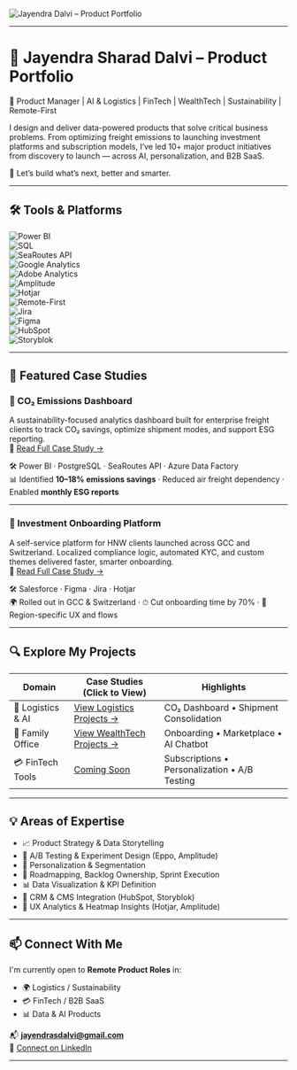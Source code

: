 <!-- Banner (optional - upload a banner.png to /assets folder) -->
![Jayendra Dalvi – Product Portfolio](./assets/banner.png)

---

# 💼 Jayendra Sharad Dalvi – Product Portfolio

🚀 Product Manager | AI & Logistics | FinTech | WealthTech | Sustainability | Remote-First

I design and deliver data-powered products that solve critical business problems. From optimizing freight emissions to launching investment platforms and subscription models, I’ve led 10+ major product initiatives from discovery to launch — across AI, personalization, and B2B SaaS.

🎯 Let’s build what’s next, better and smarter.

---

## 🛠 Tools & Platforms  
![Power BI](https://img.shields.io/badge/Tool-PowerBI-blue)  
![SQL](https://img.shields.io/badge/Skill-SQL-informational)  
![SeaRoutes API](https://img.shields.io/badge/API-SeaRoutes-green)  
![Google Analytics](https://img.shields.io/badge/Analytics-Google_Analytics-orange)  
![Adobe Analytics](https://img.shields.io/badge/Analytics-Adobe_Analytics-blueviolet)  
![Amplitude](https://img.shields.io/badge/Analytics-Amplitude-lightblue)  
![Hotjar](https://img.shields.io/badge/UX_Tracking-Hotjar-red)  
![Remote-First](https://img.shields.io/badge/Work-Remote--First-orange)  
![Jira](https://img.shields.io/badge/Tool-Jira-yellow)  
![Figma](https://img.shields.io/badge/Design-Figma-pink)  
![HubSpot](https://img.shields.io/badge/CRM-HubSpot-lightgrey)  
![Storyblok](https://img.shields.io/badge/CMS-Storyblok-green)

---

## 🌟 Featured Case Studies

### 🌿 CO₂ Emissions Dashboard  
A sustainability-focused analytics dashboard built for enterprise freight clients to track CO₂ savings, optimize shipment modes, and support ESG reporting.  
🔗 [Read Full Case Study →](./CO2-Dashboard.md)  

🛠 Power BI · PostgreSQL · SeaRoutes API · Azure Data Factory  
📊 Identified **10–18% emissions savings** · Reduced air freight dependency · Enabled **monthly ESG reports**

---

### 🧾 Investment Onboarding Platform  
A self-service platform for HNW clients launched across GCC and Switzerland. Localized compliance logic, automated KYC, and custom themes delivered faster, smarter onboarding.  
🔗 [Read Full Case Study →](./investment-onboarding.md)  

🛠 Salesforce · Figma · Jira · Hotjar  
🌍 Rolled out in GCC & Switzerland · ⏱ Cut onboarding time by 70% · 🎨 Region-specific UX and flows

---

## 🔍 Explore My Projects

| Domain             | Case Studies (Click to View)                        | Highlights                                     |
|--------------------|-----------------------------------------------------|------------------------------------------------|
| 🚚 Logistics & AI   | [View Logistics Projects →](./logistics-ai.md)      | CO₂ Dashboard • Shipment Consolidation         |
| 💼 Family Office    | [View WealthTech Projects →](./family-office.md)    | Onboarding • Marketplace • AI Chatbot          |
| 💳 FinTech Tools    | [Coming Soon](#)                                     | Subscriptions • Personalization • A/B Testing  |

---

## 💡 Areas of Expertise
- 📈 Product Strategy & Data Storytelling  
- 🧪 A/B Testing & Experiment Design (Eppo, Amplitude)  
- 🎯 Personalization & Segmentation  
- 🧭 Roadmapping, Backlog Ownership, Sprint Execution  
- 📊 Data Visualization & KPI Definition  
- 🧩 CRM & CMS Integration (HubSpot, Storyblok)  
- 🧠 UX Analytics & Heatmap Insights (Hotjar, Amplitude)

---

## 📫 Connect With Me

I'm currently open to **Remote Product Roles** in:

- 🌍 Logistics / Sustainability  
- 💳 FinTech / B2B SaaS  
- 📊 Data & AI Products  

📬 **jayendrasdalvi@gmail.com**  
🔗 [Connect on LinkedIn](https://linkedin.com/in/jayendra-dalvi)  

---
